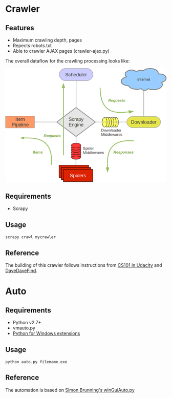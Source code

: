 Crawler
================

## Features
- Maximum crawling depth, pages
- Repects robots.txt
- Able to crawler AJAX pages (crawler-ajax.py)

The overall dataflow for the crawling processing looks like:

![Alt text](architecture-scrapy.png "Architecture")

## Requirements
- Scrapy

## Usage

```
scrapy crawl mycrawler
```

## Reference

The building of this crawler follows instructions from [CS101 in Udacity](https://www.udacity.com/course/viewer#!/c-cs101) and [DaveDaveFind](http://davedavefind.appspot.com/).

Auto
================

## Requirements
- Python v2.7+
- vmauto.py
- [Python for Windows extensions](http://sourceforge.net/projects/pywin32/)

## Usage

```
python auto.py filename.exe
```

## Reference

The automation is based on [Simon Brunning's winGuiAuto.py](http://www.brunningonline.net/simon/blog/archives/winGuiAuto.py.html)
